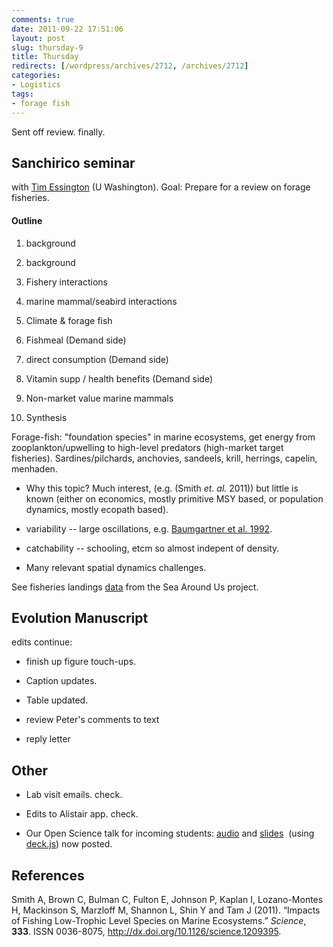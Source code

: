 ```yaml
---
comments: true
date: 2011-09-22 17:51:06
layout: post
slug: thursday-9
title: Thursday
redirects: [/wordpress/archives/2712, /archives/2712]
categories:
- Logistics
tags:
- forage fish
---
```


Sent off review. finally.


## Sanchirico seminar


with [Tim Essington](http://fish.washington.edu/people/essington/) (U Washington). Goal: Prepare for a review on forage fisheries.


#### Outline





	
  1. background

	
  2. background

	
  3. Fishery interactions

	
  4. marine mammal/seabird interactions

	
  5. Climate & forage fish

	
  6. Fishmeal (Demand side)

	
  7. direct consumption (Demand side)

	
  8. Vitamin supp / health benefits (Demand side)

	
  9. Non-market value marine mammals

	
  10. Synthesis


Forage-fish: "foundation species" in marine ecosystems, get energy from zooplankton/upwelling to high-level predators (high-market target fisheries). Sardines/pilchards, anchovies, sandeels, krill, herrings, capelin, menhaden.

	
  * Why this topic? Much interest, (e.g. (Smith _et. al._ 2011)) but little is known (either on economics, mostly primitive MSY based, or population dynamics, mostly ecopath based).

	
  * variability -- large oscillations, e.g. [Baumgartner et al. 1992](http://ca-seafood.ucdavis.edu/news/wetfish/wf_reading/baumgart.pdf).

	
  * catchability -- schooling, etcm so almost indepent of density.

	
  * Many relevant spatial dynamics challenges.


See fisheries landings [data](http://www.seaaroundus.org/global/1/1.aspx) from the Sea Around Us project.


## Evolution Manuscript


edits continue:



	
  * finish up figure touch-ups.

	
  * Caption updates.

	
  * Table updated.

	
  * review Peter's comments to text

	
  * reply letter




## Other





	
  * Lab visit emails. check.

	
  * Edits to Alistair app. check.

	
  * Our Open Science talk for incoming students: [audio](http://www.archive.org/details/ThingsIWishIKnewThreeYearsAgo-ByTheDavisOpenScienceGroup&reCache=1) and [slides](http://hazelnusse.github.com/DOS_WOW2011/)  (using [deck.js](http://imakewebthings.github.com/deck.js/)) now posted.


## References

<p>Smith A, Brown C, Bulman C, Fulton E, Johnson P, Kaplan I, Lozano-Montes H, Mackinson S, Marzloff M, Shannon L, Shin Y and Tam J (2011).
&ldquo;Impacts of Fishing Low-Trophic Level Species on Marine Ecosystems.&rdquo;
<EM>Science</EM>, <B>333</B>.
ISSN 0036-8075, <a href="http://dx.doi.org/10.1126/science.1209395">http://dx.doi.org/10.1126/science.1209395</a>.
